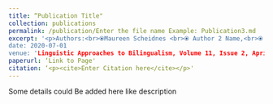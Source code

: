 ```yaml
---
title: “Publication Title"
collection: publications
permalink: /publication/Enter the file name Example: Publication3.md 
excerpt: '<p>Authors:<br>⦿Maureen Scheidnes <br>⦿ Author 2 Name,<br>⦿ Author 3 Name.</p>’ 
date: 2020-07-01
venue: 'Linguistic Approaches to Bilingualism, Volume 11, Issue 2, April 2021 (pages 259-288)'
paperurl: ‘Link to Page'
citation: ‘<p><cite>Enter Citation here</cite></p>'
---
```


Some details could Be added here like description
